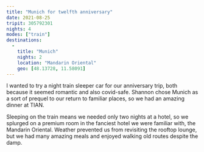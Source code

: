 ```yaml
---
title: "Munich for twelfth anniversary"
date: 2021-08-25
tripit: 305792301
nights: 4
modes: ["train"]
destinations:
  -
    title: "Munich"
    nights: 2
    location: "Mandarin Oriental"
    geo: [48.13728, 11.58091]
---
```


I wanted to try a night train sleeper car for our anniversary trip, both because it seemed romantic and also covid-safe. Shannon chose Munich as a sort of prequel to our return to familiar places, so we had an amazing dinner at TIAN.

Sleeping on the train means we needed only two nights at a hotel, so we splurged on a premium room in the fanciest hotel we were familiar with, the Mandarin Oriental. Weather prevented us from revisiting the rooftop lounge, but we had many amazing meals and enjoyed walking old routes despite the damp.
